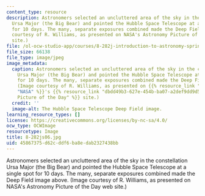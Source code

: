 ```yaml
---
content_type: resource
description: Astronomers selected an uncluttered area of the sky in the constellation
  Ursa Major (the Big Bear) and pointed the Hubble Space Telescope at a single spot
  for 10 days. The many, separate exposures combined made the Deep Field image above.  (Image
  courtesy of R. Williams, as presented on NASA's Astronomy Picture of the Day web
  site.)
file: /ol-ocw-studio-app/courses/8-282j-introduction-to-astronomy-spring-2006/45867375d62cddf6ba8edab2327438bb_8-282js06.jpg
file_size: 66138
file_type: image/jpeg
image_metadata:
  caption: Astronomers selected an uncluttered area of the sky in the constellation
    Ursa Major (the Big Bear) and pointed the Hubble Space Telescope at a single spot
    for 10 days. The many, separate exposures combined made the Deep Field image above.
    (Image courtesy of R. Williams, as presented on {{% resource_link "5655382d-6246-4985-b9b6-ba94135d5fcb"
    "NASA" %}}'s {{% resource_link "dbdd49b3-627e-454b-ba07-a2def9dd9d59" "Astronomy
    Picture of the Day" %}} site.)
  credit: ''
  image-alt: The Hubble Space Telescope Deep Field image.
learning_resource_types: []
license: https://creativecommons.org/licenses/by-nc-sa/4.0/
ocw_type: OCWImage
resourcetype: Image
title: 8-282js06.jpg
uid: 45867375-d62c-ddf6-ba8e-dab2327438bb
---
```

Astronomers selected an uncluttered area of the sky in the constellation Ursa Major (the Big Bear) and pointed the Hubble Space Telescope at a single spot for 10 days. The many, separate exposures combined made the Deep Field image above.  (Image courtesy of R. Williams, as presented on NASA's Astronomy Picture of the Day web site.)